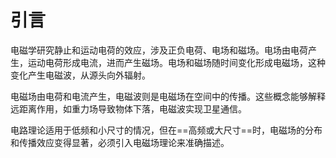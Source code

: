 # 引言
电磁学研究静止和运动电荷的效应，涉及正负电荷、电场和磁场。电场由电荷产生，运动电荷形成电流，进而产生磁场。电场和磁场随时间变化形成电磁场，这种变化产生电磁波，从源头向外辐射。

电磁场由电荷和电流产生，电磁波则是电磁场在空间中的传播。这些概念能够解释远距离作用，如重力场导致物体下落，电磁波实现卫星通信。

电路理论适用于低频和小尺寸的情况，但在==高频或大尺寸==时，电磁场的分布和传播效应变得显著，必须引入电磁场理论来准确描述。

